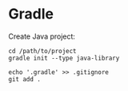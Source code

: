 Gradle
======

Create Java project:

    cd /path/to/project
    gradle init --type java-library
    
    echo '.gradle' >> .gitignore
    git add .
